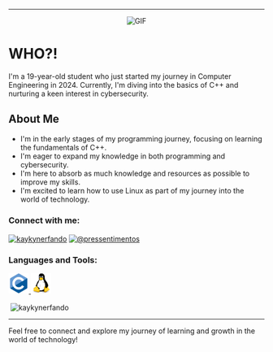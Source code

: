 

---

<div align="center">
  <img src="https://i.pinimg.com/originals/83/17/7e/83177eace643e8d6b6e5e257bafb43d7.gif" width="300px" alt="GIF">
</div>

# WHO?!

I'm a 19-year-old student who just started my journey in Computer Engineering in 2024. Currently, I'm diving into the basics of C++ and nurturing a keen interest in cybersecurity.

## About Me

-  I'm in the early stages of my programming journey, focusing on learning the fundamentals of C++.
-  I'm eager to expand my knowledge in both programming and cybersecurity.
-  I'm here to absorb as much knowledge and resources as possible to improve my skills.
-  I'm excited to learn how to use Linux as part of my journey into the world of technology.
<h3 align="left">Connect with me:</h3>
<p align="left">
<a href="https://twitter.com/kaykynerfando" target="blank"><img align="center" src="https://raw.githubusercontent.com/rahuldkjain/github-profile-readme-generator/master/src/images/icons/Social/twitter.svg" alt="kaykynerfando" height="30" width="40" /></a>
<a href="https://discord.gg/@pressentimentos" target="blank"><img align="center" src="https://raw.githubusercontent.com/rahuldkjain/github-profile-readme-generator/master/src/images/icons/Social/discord.svg" alt="@pressentimentos" height="30" width="40" /></a>
</p>

<h3 align="left">Languages and Tools:</h3>
<p align="left"> <a href="https://www.cprogramming.com/" target="_blank" rel="noreferrer"> <img src="https://raw.githubusercontent.com/devicons/devicon/master/icons/c/c-original.svg" alt="c" width="40" height="40"/> </a> <a href="https://www.linux.org/" target="_blank" rel="noreferrer"> <img src="https://raw.githubusercontent.com/devicons/devicon/master/icons/linux/linux-original.svg" alt="linux" width="40" height="40"/> </a> </p>

<p>&nbsp;<img align="center" src="https://github-readme-stats.vercel.app/api?username=kaykynerfando&show_icons=true&theme=dark&title_color=5300b8&text_color=5300b8&hide_border=true&locale=en" alt="kaykynerfando" /></p>


---

Feel free to connect and explore my journey of learning and growth in the world of technology!
